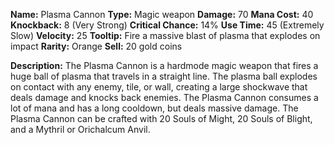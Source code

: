 **Name:** Plasma Cannon
**Type:** Magic weapon
**Damage:** 70
**Mana Cost:** 40
**Knockback:** 8 (Very Strong)
**Critical Chance:** 14%
**Use Time:** 45 (Extremely Slow)
**Velocity:** 25
**Tooltip:** Fire a massive blast of plasma that explodes on impact
**Rarity:** Orange
**Sell:** 20 gold coins

**Description:**
The Plasma Cannon is a hardmode magic weapon that fires a huge ball of plasma that travels in a straight line. The plasma ball explodes on contact with any enemy, tile, or wall, creating a large shockwave that deals damage and knocks back enemies. The Plasma Cannon consumes a lot of mana and has a long cooldown, but deals massive damage. The Plasma Cannon can be crafted with 20 Souls of Might, 20 Souls of Blight, and a Mythril or Orichalcum Anvil.
